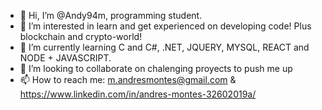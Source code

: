 - 👋 Hi, I’m @Andy94m, programming student. 
- 👀 I’m interested in learn and get experienced on developing code! Plus blockchain and crypto-world!
- 🌱 I’m currently learning C and C#, .NET, JQUERY, MYSQL, REACT and NODE + JAVASCRIPT.
- 💞️ I’m looking to collaborate on chalenging proyects to push me up 
- 📫 How to reach me: m.andresmontes@gmail.com & https://www.linkedin.com/in/andres-montes-32602019a/

<!---
Andy94m/Andy94m is a ✨ special ✨ repository because its `README.md` (this file) appears on your GitHub profile.
You can click the Preview link to take a look at your changes.
--->
